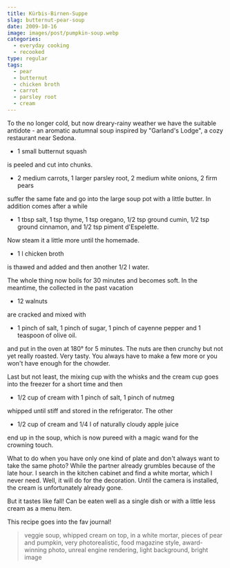 ```yaml
---
title: Kürbis-Birnen-Suppe
slag: butternut-pear-soup
date: 2009-10-16
image: images/post/pumpkin-soup.webp
categories: 
  - everyday cooking
  - recooked
type: regular
tags: 
  - pear
  - butternut
  - chicken broth
  - carrot
  - parsley root
  - cream
---
```


To the no longer cold, but now dreary-rainy weather we have the suitable antidote - an aromatic autumnal soup inspired by "Garland's Lodge", a cozy restaurant near Sedona.

* 1 small butternut squash 

is peeled and cut into chunks. 

* 2 medium carrots, 1 larger parsley root, 2 medium white onions, 2 firm pears 

suffer the same fate and go into the large soup pot with a little butter. In addition comes after a while

* 1 tbsp salt, 1 tsp thyme, 1 tsp oregano, 1/2 tsp ground cumin, 1/2 tsp ground cinnamon, and 1/2 tsp piment d'Espelette.

Now steam it a little more until the homemade. 

* 1 l chicken broth 

is thawed and added and then another 1/2 l water.

The whole thing now boils for 30 minutes and becomes soft. In the meantime, the collected in the past vacation

* 12 walnuts 

are cracked and mixed with 

* 1 pinch of salt, 1 pinch of sugar, 1 pinch of cayenne pepper and 1 teaspoon of olive oil.

and put in the oven at 180° for 5 minutes. The nuts are then crunchy but not yet really roasted. Very tasty. You always have to make a few more or you won't have enough for the chowder.

Last but not least, the mixing cup with the whisks and the cream cup goes into the freezer for a short time and then

* 1/2 cup of cream with 1 pinch of salt, 1 pinch of nutmeg

whipped until stiff and stored in the refrigerator. The other

* 1/2 cup of cream and 1/4 l of naturally cloudy apple juice

end up in the soup, which is now pureed with a magic wand for the crowning touch.

What to do when you have only one kind of plate and don't always want to take the same photo? While the partner already grumbles because of the late hour. I search in the kitchen cabinet and find a white mortar, which I never need. Well, it will do for the decoration. Until the camera is installed, the cream is unfortunately already gone.

But it tastes like fall! Can be eaten well as a single dish or with a little less cream as a menu item.

This recipe goes into the fav journal!

> veggie soup, whipped cream on top, in a white mortar, pieces of pear and pumpkin, very photorealistic, food magazine style, award-winning photo, unreal engine rendering, light background, bright image